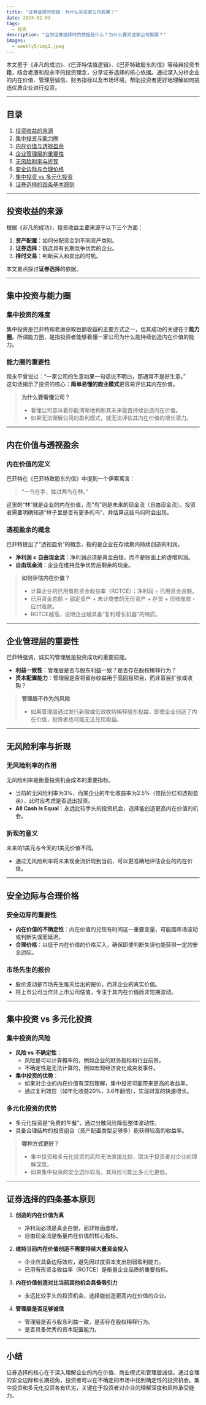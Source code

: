 ```yaml
---
title: "证券选择的依据：为什么买这家公司股票？"
date: 2024-02-03
tags:
  - 投资 
description: "当你证券选择时的依据是什么？为什么要买这家公司股票？"
images:
  - weekly5/img1.jpeg
---
```


本文基于《非凡的成功》、《巴菲特估值逻辑》、《巴菲特致股东的信》等经典投资书籍，结合老唐和段永平的投资理念，分享证券选择的核心依据。通过深入分析企业的内在价值、管理层诚信、财务指标以及市场环境，帮助投资者更好地理解如何挑选优质企业进行投资。

---

## 目录

1. [投资收益的来源](#投资收益的来源)
2. [集中投资与能力圈](#集中投资与能力圈)
3. [内在价值与透视盈余](#内在价值与透视盈余)
4. [企业管理层的重要性](#企业管理层的重要性)
5. [无风险利率与折现](#无风险利率与折现)
6. [安全边际与合理价格](#安全边际与合理价格)
7. [集中投资 vs 多元化投资](#集中投资-vs-多元化投资)
8. [证券选择的四条基本原则](#证券选择的四条基本原则)

---

## 投资收益的来源

根据《非凡的成功》，投资收益主要来源于以下三个方面：
1. **资产配置**：如何分配资金到不同资产类别。
2. **证券选择**：挑选具有长期竞争优势的企业。
3. **择时交易**：判断买入和卖出的时机。

本文重点探讨**证券选择**的依据。

---

## 集中投资与能力圈

### 集中投资的难度
集中投资是巴菲特和老唐获取巨额收益的主要方式之一，但其成功的关键在于**能力圈**。所谓能力圈，是指投资者能够看懂一家公司为什么能持续创造内在价值的能力。

### 能力圈的重要性
段永平曾说过：“一家公司的生意如果一句话说不明白，那通常不是好生意。”  
这句话揭示了投资的核心：**简单易懂的商业模式**更容易评估其内在价值。

> **为什么要看懂公司？**
>
> - 看懂公司意味着你能清晰地判断其未来能否持续创造内在价值。
> - 如果无法理解公司的盈利模式，就无法评估其内在价值的增长潜力。

---

## 内在价值与透视盈余

### 内在价值的定义
巴菲特在《巴菲特致股东的信》中提到一个伊索寓言：  
> “一鸟在手，胜过两鸟在林。”

这里的“林”就是企业的内在价值，而“鸟”则是未来的现金流（自由现金流）。投资者需要明确知道“林子里是否有更多的鸟”，并估算这些鸟何时会出现。

### 透视盈余的概念
巴菲特提出了“透视盈余”的概念，指的是企业在存续期内持续创造的利润。  
- **净利润 ≠ 自由现金流**：净利润必须是真金白银，而不是账面上的虚增利润。
- **自由现金流**：企业在维持竞争优势后剩余的现金。

> **如何评估内在价值？**
>
> - 计算企业的已用有形资金收益率（ROTCE）：净利润 ÷ 已用资金总额。
> - 已用资金总额 = 固定资产 + 未计商誉的无形资产 + 存货 + 应收账款 - 应付账款。
> - ROTCE越高，说明企业越具备“复利增长机器”的特质。

---

## 企业管理层的重要性

巴菲特强调，诚实的管理层是投资成功的重要前提。  
- **利益一致性**：管理层是否与股东利益一致？是否存在股权稀释行为？
- **资本配置能力**：管理层是否将留存收益用于高回报项目，而非盲目扩张或收购？

> **管理层不作为的风险**
>
> - 如果管理层通过发行新股或低效收购稀释股东权益，即使企业创造了内在价值，投资者也可能无法兑现收益。

---

## 无风险利率与折现

### 无风险利率的作用
无风险利率是衡量投资机会成本的重要指标。  
- 当前的无风险利率为3%，而某企业的年化收益率为2.5%（包括分红和透视盈余），此时应考虑是否退出投资。
- **All Cash Is Equal**：永远比较手头的投资机会，选择能创造更高内在价值的机会。

### 折现的意义
未来的1美元与今天的1美元价值不同。  
- 通过无风险利率将未来现金流折现到当前，可以更准确地评估企业的内在价值。

---

## 安全边际与合理价格

### 安全边际的重要性
- **内在价值的不确定性**：内在价值的兑现有时间这一重要变量，可能因市场波动或判断失误而延迟。
- **合理价格**：以低于内在价值的价格买入，确保即使判断失误也能获得一定的安全边际。

### 市场先生的报价
- 股价波动是市场先生每天给出的报价，而非企业的真实价值。
- 将上市公司当作非上市公司估值，专注于其内在价值而非短期波动。

---

## 集中投资 vs 多元化投资

### 集中投资的风险
- **风险 vs 不确定性**：
  - 风险是可以计算概率的，例如企业的财务指标和行业前景。
  - 不确定性是无法计算的，例如宏观经济变化或突发事件。
- **集中投资的优势**：
  - 如果对企业的内在价值有深刻理解，集中投资可能带来更高的收益率。
  - 通过复利效应（如年化收益20%，3.6年翻倍），实现财富的快速增长。

### 多元化投资的优势
- 多元化投资是“免费的午餐”，通过分散风险降低整体波动性。
- 具备合理结构的投资组合（资产配置类型足够多）能获得较高的收益率。

> **哪种方式更好？**
>
> - 集中投资和多元化投资的风险无法直接比较，取决于投资者对企业的理解深度。
> - 如果集中投资的安全边际较高，其风险可能比多元化更低。

---

## 证券选择的四条基本原则

1. **创造的内在价值为真**  
   - 净利润必须是真金白银，而非账面虚增。
   - 自由现金流是衡量内在价值的核心指标。

2. **维持当前内在价值创造不需要持续大量资金投入**  
   - 企业应具备边际效应，避免因过度资本支出削弱盈利能力。
   - 已用有形资金收益率（ROTCE）是衡量企业品质的重要指标。

3. **内在价值创造对比当前其他机会具备吸引力**  
   - 永远比较手头的投资机会，选择能创造更高内在价值的企业。

4. **管理层是否足够诚信**  
   - 管理层是否与股东利益一致，是否存在股权稀释行为。
   - 是否具备优秀的资本配置能力。

---

## 小结

证券选择的核心在于深入理解企业的内在价值、商业模式和管理层诚信。通过合理的安全边际和长期视角，投资者可以在不确定的市场中找到确定性的投资机会。集中投资和多元化投资各有优劣，关键在于投资者对企业的理解深度和风险承受能力。